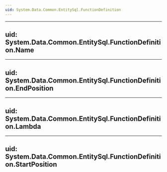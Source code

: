 ```yaml
---
uid: System.Data.Common.EntitySql.FunctionDefinition
---
```


---
uid: System.Data.Common.EntitySql.FunctionDefinition.Name
---

---
uid: System.Data.Common.EntitySql.FunctionDefinition.EndPosition
---

---
uid: System.Data.Common.EntitySql.FunctionDefinition.Lambda
---

---
uid: System.Data.Common.EntitySql.FunctionDefinition.StartPosition
---
